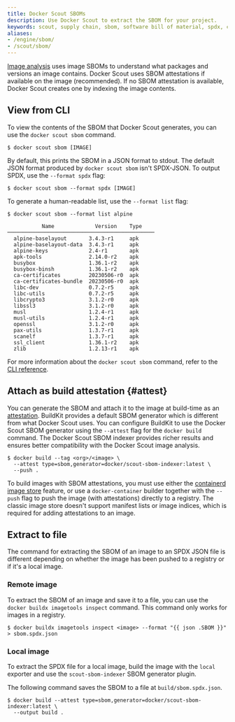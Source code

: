 ```yaml
---
title: Docker Scout SBOMs
description: Use Docker Scout to extract the SBOM for your project.
keywords: scout, supply chain, sbom, software bill of material, spdx, cli, attestations, file
aliases:
- /engine/sbom/
- /scout/sbom/
---
```


[Image analysis](/manuals/scout/explore/analysis.md) uses image SBOMs to understand what packages and versions an image contains.
Docker Scout uses SBOM attestations if available on the image (recommended).
If no SBOM attestation is available, Docker Scout creates one by indexing the image contents.

## View from CLI

To view the contents of the SBOM that Docker Scout generates, you can use the
`docker scout sbom` command.

```console
$ docker scout sbom [IMAGE]
```

By default, this prints the SBOM in a JSON format to stdout.
The default JSON format produced by `docker scout sbom` isn't SPDX-JSON.
To output SPDX, use the `--format spdx` flag:

```console
$ docker scout sbom --format spdx [IMAGE]
```

To generate a human-readable list, use the `--format list` flag:

```console
$ docker scout sbom --format list alpine

           Name             Version    Type
───────────────────────────────────────────────
  alpine-baselayout       3.4.3-r1     apk
  alpine-baselayout-data  3.4.3-r1     apk
  alpine-keys             2.4-r1       apk
  apk-tools               2.14.0-r2    apk
  busybox                 1.36.1-r2    apk
  busybox-binsh           1.36.1-r2    apk
  ca-certificates         20230506-r0  apk
  ca-certificates-bundle  20230506-r0  apk
  libc-dev                0.7.2-r5     apk
  libc-utils              0.7.2-r5     apk
  libcrypto3              3.1.2-r0     apk
  libssl3                 3.1.2-r0     apk
  musl                    1.2.4-r1     apk
  musl-utils              1.2.4-r1     apk
  openssl                 3.1.2-r0     apk
  pax-utils               1.3.7-r1     apk
  scanelf                 1.3.7-r1     apk
  ssl_client              1.36.1-r2    apk
  zlib                    1.2.13-r1    apk
```

For more information about the `docker scout sbom` command, refer to the [CLI
reference](/reference/cli/docker/scout/sbom.md).

## Attach as build attestation {#attest}

You can generate the SBOM and attach it to the image at build-time as an
[attestation](/manuals/build/metadata/attestations/_index.md). BuildKit provides a default
SBOM generator which is different from what Docker Scout uses.
You can configure BuildKit to use the Docker Scout SBOM generator
using the `--attest` flag for the `docker build` command.
The Docker Scout SBOM indexer provides richer results
and ensures better compatibility with the Docker Scout image analysis.

```console
$ docker build --tag <org>/<image> \
  --attest type=sbom,generator=docker/scout-sbom-indexer:latest \
  --push .
```

To build images with SBOM attestations, you must use either the [containerd
image store](/manuals/desktop/features/containerd.md) feature, or use a `docker-container`
builder together with the `--push` flag to push the image (with attestations)
directly to a registry. The classic image store doesn't support manifest lists
or image indices, which is required for adding attestations to an image.

## Extract to file

The command for extracting the SBOM of an image to an SPDX JSON file is
different depending on whether the image has been pushed to a registry or if
it's a local image.

### Remote image

To extract the SBOM of an image and save it to a file, you can use the `docker
buildx imagetools inspect` command. This command only works for images in a
registry.

```console
$ docker buildx imagetools inspect <image> --format "{{ json .SBOM }}" > sbom.spdx.json
```

### Local image

To extract the SPDX file for a local image, build the image with the `local`
exporter and use the `scout-sbom-indexer` SBOM generator plugin.

The following command saves the SBOM to a file at `build/sbom.spdx.json`.

```console
$ docker build --attest type=sbom,generator=docker/scout-sbom-indexer:latest \
  --output build .
```
